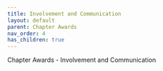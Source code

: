 ```yaml
---
title: Involvement and Communication
layout: default
parent: Chapter Awards
nav_order: 4
has_children: true
---
```

Chapter Awards - Involvement and Communication